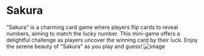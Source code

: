 # Sakura
"Sakura" is a charming card game where players flip cards to reveal numbers, aiming to match the lucky number. This mini-game offers a delightful challenge as players uncover the winning card by their luck. Enjoy the serene beauty of "Sakura" as you play and guess!
![image](https://github.com/CrystalL9619/Sakura/assets/145159731/05673203-5bad-45db-b73a-0879a31876bb)
